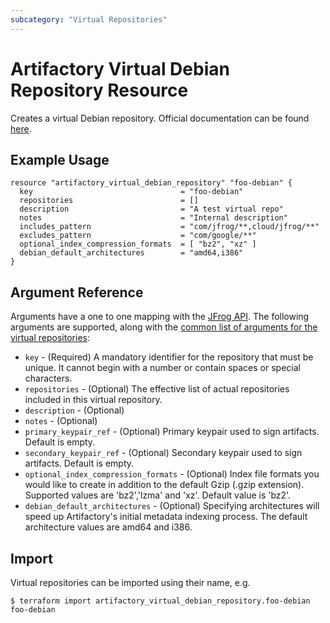 ```yaml
---
subcategory: "Virtual Repositories"
---
```

# Artifactory Virtual Debian Repository Resource

Creates a virtual Debian repository.
Official documentation can be found [here](https://www.jfrog.com/confluence/display/JFROG/Debian+Repositories#DebianRepositories-VirtualRepositories).

## Example Usage

```hcl
resource "artifactory_virtual_debian_repository" "foo-debian" {
  key                                 = "foo-debian"
  repositories                        = []
  description                         = "A test virtual repo"
  notes                               = "Internal description"
  includes_pattern                    = "com/jfrog/**,cloud/jfrog/**"
  excludes_pattern                    = "com/google/**"
  optional_index_compression_formats  = [ "bz2", "xz" ]
  debian_default_architectures        = "amd64,i386"
}
```

## Argument Reference

Arguments have a one to one mapping with the [JFrog API](https://www.jfrog.com/confluence/display/RTF/Repository+Configuration+JSON). The following arguments are supported, along with the [common list of arguments for the virtual repositories](virtual.md):

* `key` - (Required) A mandatory identifier for the repository that must be unique. It cannot begin with a number or
  contain spaces or special characters.
* `repositories` - (Optional) The effective list of actual repositories included in this virtual repository.
* `description` - (Optional)
* `notes` - (Optional)
* `primary_keypair_ref` - (Optional) Primary keypair used to sign artifacts. Default is empty.
* `secondary_keypair_ref` - (Optional) Secondary keypair used to sign artifacts. Default is empty.
* `optional_index_compression_formats` - (Optional) Index file formats you would like to create in addition to the default Gzip (.gzip extension). Supported values are 'bz2','lzma' and 'xz'. Default value is 'bz2'.
* `debian_default_architectures` - (Optional) Specifying  architectures will speed up Artifactory's initial metadata indexing process. The default architecture values are amd64 and i386.

## Import

Virtual repositories can be imported using their name, e.g.

```
$ terraform import artifactory_virtual_debian_repository.foo-debian foo-debian
```
